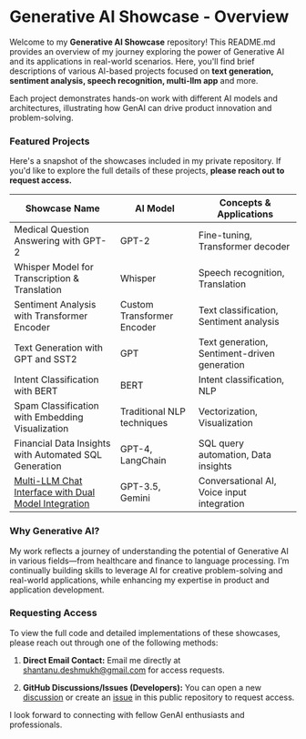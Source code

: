 # Generative AI Showcase - Overview

Welcome to my **Generative AI Showcase** repository! This README.md provides an overview of my journey exploring the power of Generative AI and its applications in real-world scenarios. Here, you'll find brief descriptions of various AI-based projects focused on **text generation, sentiment analysis, speech recognition, multi-llm app** and more.

Each project demonstrates hands-on work with different AI models and architectures, illustrating how GenAI can drive product innovation and problem-solving.

### Featured Projects
Here's a snapshot of the showcases included in my private repository. If you'd like to explore the full details of these projects, **please reach out to request access.**

| Showcase Name                                         | AI Model                     | Concepts & Applications           |
| ----------------------------------------------------- | ---------------------------- | --------------------------------- |
| Medical Question Answering with GPT-2                 | GPT-2                         | Fine-tuning, Transformer decoder  |
| Whisper Model for Transcription & Translation         | Whisper                      | Speech recognition, Translation   |
| Sentiment Analysis with Transformer Encoder           | Custom Transformer Encoder   | Text classification, Sentiment analysis |
| Text Generation with GPT and SST2                     | GPT                          | Text generation, Sentiment-driven generation |
| Intent Classification with BERT                       | BERT                         | Intent classification, NLP        |
| Spam Classification with Embedding Visualization      | Traditional NLP techniques   | Vectorization, Visualization      |
| Financial Data Insights with Automated SQL Generation | GPT-4, LangChain             | SQL query automation, Data insights |
| [Multi-LLM Chat Interface with Dual Model Integration](https://huggingface.co/spaces/shantanu9/multi-llm-gradio-demo)  | GPT-3.5, Gemini              | Conversational AI, Voice input integration |

### Why Generative AI?
My work reflects a journey of understanding the potential of Generative AI in various fields—from healthcare and finance to language processing. I’m continually building skills to leverage AI for creative problem-solving and real-world applications, while enhancing my expertise in product and application development.

### Requesting Access
To view the full code and detailed implementations of these showcases, please reach out through one of the following methods:

1. **Direct Email Contact:** Email me directly at [shantanu.deshmukh@gmail.com](mailto:shantanu.deshmukh@gmail.com) for access requests.

2. **GitHub Discussions/Issues (Developers):** You can open a new [discussion](https://github.com/sdeshmukh99/Generative-AI-Showcase/discussions) or create an [issue](https://github.com/sdeshmukh99/Generative-AI-Showcase/issues) in this public repository to request access.

I look forward to connecting with fellow GenAI enthusiasts and professionals.
